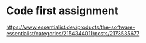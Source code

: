 # Code first assignment

https://www.essentialist.dev/products/the-software-essentialist/categories/2154344011/posts/2173535677
